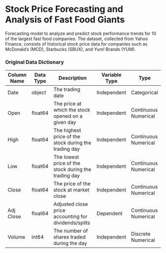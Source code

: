 # Stock Price Forecasting and Analysis of Fast Food Giants

Forecasting model to analyze and predict stock performance trends for 10 of the largest fast food companies. The dataset, collected from Yahoo Finance, consists of historical stock price data for companies such as McDonald’s (MCD), Starbucks (SBUX), and Yum! Brands (YUM). 

### Original Data Dictionary
| Column Name  | Data Type | Description                                           | Variable Type  | Type                  |
|--------------|-----------|-------------------------------------------------------|----------------|-----------------------|
| Date         | object    | The trading date       | Independent    | Categorical           |
| Open         | float64   | The price at which the stock opened on a given day    | Independent    | Continuous Numerical  |
| High         | float64   | The highest price of the stock during the trading day | Independent    | Continuous Numerical  |
| Low          | float64   | The lowest price of the stock during the trading day  | Independent    | Continuous Numerical  |
| Close        | float64   | The price of the stock at market close                | Independent    | Continuous Numerical  |
| Adj Close    | float64   | Adjusted close price accounting for dividends/splits  | Dependent      | Continuous Numerical  |
| Volume       | int64     | The number of shares traded during the day            | Independent    | Discrete Numerical    |
